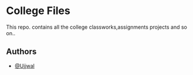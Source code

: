 
# College Files

This repo. contains all the college classworks,assignments projects and so on..


## Authors

- [@Ujjwal](https://github.com/Kodiererin)

